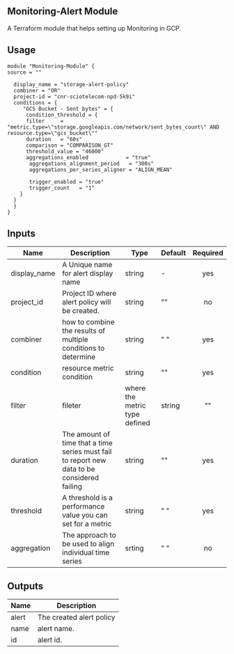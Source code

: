 ## **Monitoring-Alert Module**

A Terraform module that helps setting up Monitoring in GCP.



## **Usage**


```hcl
module "Monitoring-Module" {
source = ""
  
  display_name = "storage-alert-policy"
  combiner = "OR"
  project-id = "cnr-sciotelecom-npd-5k9i"
  conditions = {
     "GCS Bucket - Sent bytes" = {
      condition_threshold = {
      filter     = "metric.type=\"storage.googleapis.com/network/sent_bytes_count\" AND resource.type=\"gcs_bucket\""
      duration   = "60s"
      comparison = "COMPARISON_GT"
      threshold_value = "46000"
      aggregations_enabled            = "true"
       aggregations_alignment_period   = "300s"
       aggregations_per_series_aligner = "ALIGN_MEAN"

       trigger_enabled = "true"
       trigger_count   = "1"
    }
  }
  }
}

```

## Inputs

| **Name** | **Description** | **Type** | **Default** | **Required** |
|------|-------------|------|---------|:--------:|
|display_name |	A Unique name for alert display name | string |	-	| yes |
|project_id |	Project ID where alert policy will be created. |string | "" |no
|combiner | how to combine the results of multiple conditions to determine  | string | " " | yes
|condition | resource metric condition  | string |  "" | yes
|filter |  fileter | where the metric type defined | string | ""  |yes 
|duration | The amount of time that a time series must fail to report new data to be considered failing|   string |  "" |yes
|threshold |A threshold is a performance value you can set for a metric | string | " " | yes
|aggregation | The approach to be used to align individual time series | srting | " " | no


## Outputs

| **Name** | **Description** |
|------|-------------|
| alert | The created alert policy |
| name | alert name. |
| id | alert id. |

